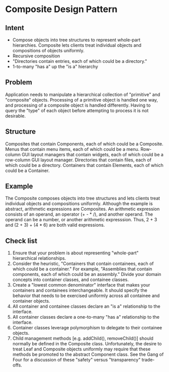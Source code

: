 # Composite Design Pattern
## Intent
 - Compose objects into tree structures to represent whole-part hierarchies. Composite lets clients treat individual objects and compositions of objects uniformly.
 - Recursive composition
 - "Directories contain entries, each of which could be a directory."
 - 1-to-many "has a" up the "is a" hierarchy

## Problem
Application needs to manipulate a hierarchical collection of "primitive" and "composite" objects. Processing of a primitive object is handled one way, and processing of a composite object is handled differently. Having to query the "type" of each object before attempting to process it is not desirable.

## Structure
Composites that contain Components, each of which could be a Composite.
Menus that contain menu items, each of which could be a menu.
Row-column GUI layout managers that contain widgets, each of which could be a row-column GUI layout manager.
Directories that contain files, each of which could be a directory.
Containers that contain Elements, each of which could be a Container.

## Example
The Composite composes objects into tree structures and lets clients treat individual objects and compositions uniformly. Although the example is abstract, arithmetic expressions are Composites. An arithmetic expression consists of an operand, an operator (+ - * /), and another operand. The operand can be a number, or another arithmetic expresssion. Thus, 2 + 3 and (2 + 3) + (4 * 6) are both valid expressions.

## Check list
1. Ensure that your problem is about representing "whole-part" hierarchical relationships.
2. Consider the heuristic, "Containers that contain containees, each of which could be a container." For example, "Assemblies that contain components, each of which could be an assembly." Divide your domain concepts into container classes, and containee classes.
3. Create a "lowest common denominator" interface that makes your containers and containees interchangeable. It should specify the behavior that needs to be exercised uniformly across all containee and container objects.
4. All container and containee classes declare an "is a" relationship to the interface.
5. All container classes declare a one-to-many "has a" relationship to the interface.
6. Container classes leverage polymorphism to delegate to their containee objects.
7. Child management methods [e.g. addChild(), removeChild()] should normally be defined in the Composite class. Unfortunately, the desire to treat Leaf and Composite objects uniformly may require that these methods be promoted to the abstract Component class. See the Gang of Four for a discussion of these "safety" versus "transparency" trade-offs.



